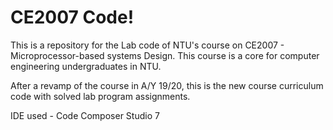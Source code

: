 # CE2007 Code!

This is a repository for the Lab code of NTU's course on CE2007 - Microprocessor-based systems Design. This course is a core for computer engineering undergraduates in NTU.

After a revamp of the course in A/Y 19/20, this is the new course curriculum code with solved lab program assignments.

IDE used - Code Composer Studio 7

